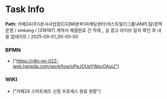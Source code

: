 # Task Info

**Path:** 카페24(주)\본사사업장\[CG]MI본부\마케팅센터\넥스트빌더그룹\ANPL팀\정책운영 / smkang / [319197] 계약서 체결완료 건 적재 _ 실 광고 라이브 일자 확인 후 내용 업데이트 / 2025-09-01_00-00-00

### BPMN
- ["https://n8n-mi-022-web.hanpda.com/workflow/pPeJOUpYWqvOAuiJ"]

### WIKI
- ["카페24 스마트애즈 신청 프로세스 완료 현황"]

